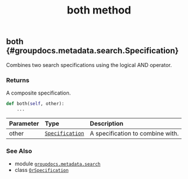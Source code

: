 ﻿---
title: both method
second_title: GroupDocs.Metadata for Python via .NET API References
description: 
type: docs
url: /python-net/groupdocs.metadata.search/orspecification/both/
is_root: false
weight: 20
---

## both {#groupdocs.metadata.search.Specification}

Combines two search specifications using the logical AND operator.


### Returns 


A composite specification.


```python
def both(self, other):
    ...
```


| Parameter | Type | Description |
| :- | :- | :- |
| other | [`Specification`](/metadata/python-net/groupdocs.metadata.search/specification) | A specification to combine with. |



### See Also
* module [`groupdocs.metadata.search`](../../)
* class [`OrSpecification`](/metadata/python-net/groupdocs.metadata.search/orspecification)
